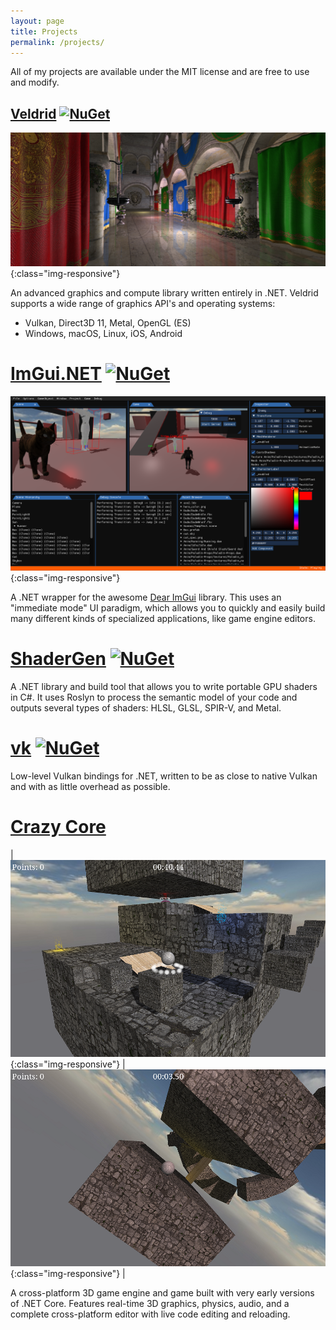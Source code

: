 ```yaml
---
layout: page
title: Projects
permalink: /projects/
---
```


All of my projects are available under the MIT license and are free to use and modify.

## [Veldrid](veldrid.dev) [![NuGet](https://img.shields.io/nuget/v/Veldrid.svg)](https://www.nuget.org/packages/Veldrid)

![NeoDemo-Wide](/images/neodemo-low-wide.png){:class="img-responsive"}

An advanced graphics and compute library written entirely in .NET. Veldrid supports a wide range of graphics API's and operating systems:

* Vulkan, Direct3D 11, Metal, OpenGL (ES)
* Windows, macOS, Linux, iOS, Android

# [ImGui.NET](https://github.com/mellinoe/imgui.net) [![NuGet](https://img.shields.io/nuget/v/ImGui.NET.svg)](https://www.nuget.org/packages/ImGui.NET)

![Game Engine Editor GUI Using ImGui.NET](/images/editor-gui-wide.png){:class="img-responsive"}

A .NET wrapper for the awesome [Dear ImGui](https://github.com/ocornut/imgui) library. This uses an "immediate mode" UI paradigm, which allows you to quickly and easily build many different kinds of specialized applications, like game engine editors.

# [ShaderGen](https://github.com/mellinoe/shadergen) [![NuGet](https://img.shields.io/nuget/v/ShaderGen.Build.svg)](https://www.nuget.org/packages/ShaderGen.Build)

A .NET library and build tool that allows you to write portable GPU shaders in C#. It uses Roslyn to process the semantic model of your code and outputs several types of shaders: HLSL, GLSL, SPIR-V, and Metal.

# [vk](https://github.com/mellinoe/vk) [![NuGet](https://img.shields.io/nuget/v/vk.svg)](https://www.nuget.org/packages/vk)

Low-level Vulkan bindings for .NET, written to be as close to native Vulkan and with as little overhead as possible.

# [Crazy Core](https://github.com/mellinoe/crazycore)

| ![Crazy Core Level 4](/images/crazy-core-level4.png){:class="img-responsive"} | ![Crazy Core Level 7](/images/crazy-core-level7.png){:class="img-responsive"} |

A cross-platform 3D game engine and game built with very early versions of .NET Core. Features real-time 3D graphics, physics, audio, and a complete cross-platform editor with live code editing and reloading.
